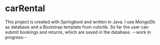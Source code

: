 # carRental
This project is created with Springboot and written in Java. I use MongoDb as database and a Bootstrap template from colorlib.
So far the user can submit bookings and returns, which are saved in the database.
--work in progress--
